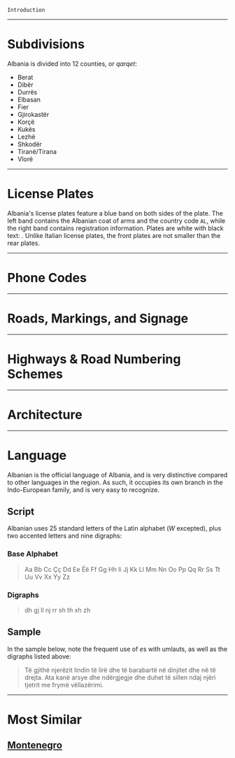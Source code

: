 `Introduction`

---

# Subdivisions

Albania is divided into 12 counties, or _qarqet_:

- Berat
- Dibër
- Durrës
- Elbasan
- Fier
- Gjirokastër
- Korçë
- Kukës
- Lezhë
- Shkodër
- Tiranë/Tirana
- Vlorë

<CountryMap code="ALB" scale="8000" />

---

# License Plates

Albania's license plates feature a blue band on both sides of the plate. The left band contains the Albanian coat of arms and the country code `AL`, while the right band contains registration information. Plates are white with black text: <LicensePlate style="eu" code="AL" format="AB 123 CD" rightBandColor="blue"/>. Unlike Italian license plates, the front plates are not smaller than the rear plates.

---

# Phone Codes

---

# Roads, Markings, and Signage

---

# Highways & Road Numbering Schemes

---

# Architecture

---

# Language

Albanian is the official language of Albania, and is very distinctive compared to other languages in the region. As such, it occupies its own branch in the Indo-European family, and is very easy to recognize.

## Script

Albanian uses 25 standard letters of the Latin alphabet (_W_ excepted), plus two accented letters and nine digraphs:

### Base Alphabet

> Aa Bb Cc Çç Dd Ee Ëë Ff Gg Hh Ii Jj Kk Ll Mm Nn Oo Pp Qq Rr Ss Tt Uu Vv Xx Yy Zz

### Digraphs

> dh gj ll nj rr sh th xh zh

## Sample

In the sample below, note the frequent use of *e*s with umlauts, as well as the digraphs listed above:

> Të gjithë njerëzit lindin të lirë dhe të barabartë në dinjitet dhe në të drejta. Ata kanë arsye dhe ndërgjegje dhe duhet të sillen ndaj njëri tjetrit me frymë vëllazërimi.

---

# Most Similar

## [Montenegro](/countries/MNE)
